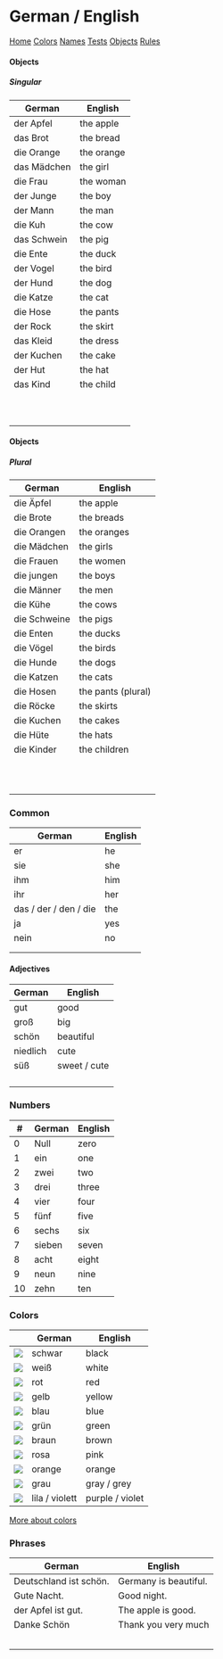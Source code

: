 # German / English #

[Home](https://opticalraze.github.io/german/) [Colors](colors) [Names](names) [Tests](tests) [Objects](objects) [Rules](rules) 

#### Objects #### 

##### Singular

| German      | English    |
| ----------- | ---------- |
| der Apfel   | the apple  |
| das Brot    | the bread  |
| die Orange  | the orange |
| das Mädchen | the girl   |
| die Frau    | the woman  |
| der Junge   | the boy    |
| der Mann    | the man    |
| die Kuh     | the cow    |
| das Schwein | the pig    |
| die Ente    | the duck   |
| der Vogel   | the bird   |
| der Hund    | the dog    |
| die Katze   | the cat    |
| die Hose    | the pants  |
| der Rock    | the skirt  |
| das Kleid   | the dress  |
| der Kuchen  | the cake   |
| der Hut     | the hat    |
| das Kind    | the child  |
|             |            |
|             |            |
|             |            |
|             |            |
|             |            |
|             |            |
|             |            |
|             |            |
|             |            |
|             |            |

#### Objects

##### Plural

| German       | English            |
| ------------ | ------------------ |
| die Äpfel    | the apple          |
| die Brote    | the breads         |
| die Orangen  | the oranges        |
| die Mädchen  | the girls          |
| die Frauen   | the women          |
| die jungen   | the boys           |
| die Männer   | the men            |
| die Kühe     | the cows           |
| die Schweine | the pigs           |
| die Enten    | the ducks          |
| die Vögel    | the birds          |
| die Hunde    | the dogs           |
| die Katzen   | the cats           |
| die Hosen    | the pants (plural) |
| die Röcke    | the skirts         |
| die Kuchen   | the cakes          |
| die Hüte     | the hats           |
| die Kinder   | the children       |
|              |                    |
|              |                    |
|              |                    |
|              |                    |
|              |                    |
|              |                    |
|              |                    |
|              |                    |
|              |                    |
|              |                    |
|              |                    |

### Common ###

| German                | English |
| --------------------- | ------- |
| er                    | he      |
| sie                   | she     |
| ihm                   | him     |
| ihr                   | her     |
| das / der / den / die | the     |
| ja                    | yes     |
| nein                  | no      |
|                       |         |
|                       |         |



#### Adjectives ####

| German   | English      |
| -------- | ------------ |
| gut      | good         |
| groß     | big          |
| schön    | beautiful    |
| niedlich | cute         |
| süß      | sweet / cute |
|          |              |
|          |              |
|          |              |
|          |              |

### Numbers

| #    | German | English |
| ---- | ------ | ------- |
| 0    | Null   | zero    |
| 1    | ein    | one     |
| 2    | zwei   | two     |
| 3    | drei   | three   |
| 4    | vier   | four    |
| 5    | fünf   | five    |
| 6    | sechs  | six     |
| 7    | sieben | seven   |
| 8    | acht   | eight   |
| 9    | neun   | nine    |
| 10   | zehn   | ten     |

### Colors ###

|                                                              | German         | English         |
| ------------------------------------------------------------ | -------------- | --------------- |
| ![](https://www.omniglot.com/images/bullets/bullet_black.gif) | schwar         | black           |
| ![](https://www.omniglot.com/images/bullets/bullet_white.gif) | weiß           | white           |
| ![](https://www.omniglot.com/images/bullets/bullet_red.gif)  | rot            | red             |
| ![](https://www.omniglot.com/images/bullets/bullet_yellow.gif) | gelb           | yellow          |
| ![](https://www.omniglot.com/images/bullets/bullet_blue.gif) | blau           | blue            |
| ![](https://www.omniglot.com/images/bullets/bullet_green.gif) | grün           | green           |
| ![](https://www.omniglot.com/images/bullets/bullet_brown.gif) | braun          | brown           |
| ![](https://www.omniglot.com/images/bullets/bullet_pink.gif) | rosa           | pink            |
| ![](https://www.omniglot.com/images/bullets/bullet_orange.gif) | orange         | orange          |
| ![](https://www.omniglot.com/images/bullets/bullet_grey.gif) | grau           | gray / grey     |
| ![](https://www.omniglot.com/images/bullets/bullet_purple.gif) | lila / violett | purple / violet |

[More about colors](/colors)

### Phrases ###

| German                 | English               |
| ---------------------- | --------------------- |
| Deutschland ist schön. | Germany is beautiful. |
| Gute Nacht.            | Good night.           |
| der Apfel ist gut.     | The apple is good.    |
| Danke Schön            | Thank you very much   |
|                        |                       |
|                        |                       |
|                        |                       |
|                        |                       |
|                        |                       |

